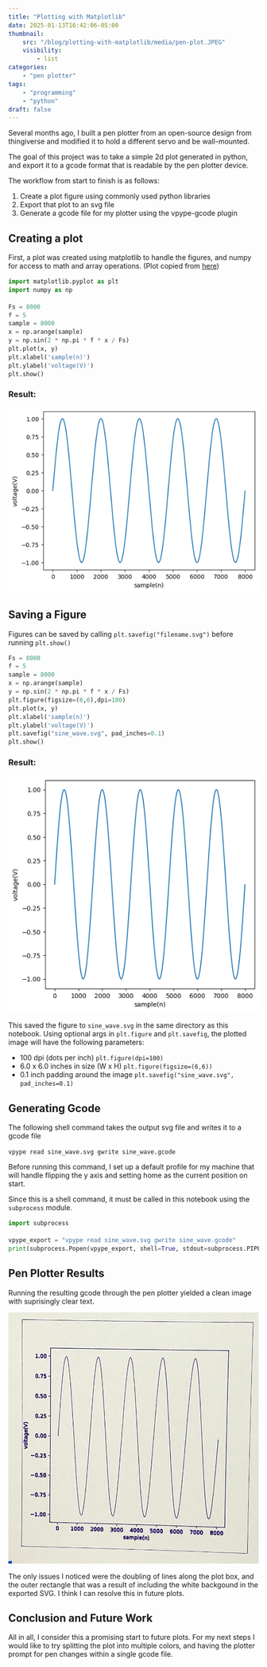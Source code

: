 ```yaml
---
title: "Plotting with Matplotlib"
date: 2025-01-13T16:42:06-05:00
thumbnail:
    src: "/blog/plotting-with-matplotlib/media/pen-plot.JPEG"
    visibility:
        - list
categories:
    - "pen plotter"
tags:
    - "programming"
    - "python"
draft: false
---
```


Several months ago, I built a pen plotter from an open-source design from thingiverse and modified it to hold a different servo and be wall-mounted.

The goal of this project was to take a simple 2d plot generated in python, and export it to a gcode format that is readable by the pen plotter device.

<!--more-->

The workflow from start to finish is as follows:
1. Create a plot figure using commonly used python libraries
2. Export that plot to an svg file
3. Generate a gcode file for my plotter using the vpype-gcode plugin 

## Creating a plot
First, a plot was created using matplotlib to handle the figures, and numpy for access to math and array operations. (Plot copied from [here](https://stackoverflow.com/questions/22566692/how-to-plot-graph-sine-wave))


```python
import matplotlib.pyplot as plt
import numpy as np

Fs = 8000
f = 5
sample = 8000
x = np.arange(sample)
y = np.sin(2 * np.pi * f * x / Fs)
plt.plot(x, y)
plt.xlabel('sample(n)')
plt.ylabel('voltage(V)')
plt.show()
```
### Result:
![png](media/output_3_0.png)

## Saving a Figure
Figures can be saved by calling `plt.savefig("filename.svg")` before running `plt.show()`


```python
Fs = 8000
f = 5
sample = 8000
x = np.arange(sample)
y = np.sin(2 * np.pi * f * x / Fs)
plt.figure(figsize=(6,6),dpi=100)
plt.plot(x, y)
plt.xlabel('sample(n)')
plt.ylabel('voltage(V)')
plt.savefig("sine_wave.svg", pad_inches=0.1)
plt.show()
```

### Result:    
![png](media/output_5_0.png)

This saved the figure to `sine_wave.svg` in the same directory as this notebook. Using optional args in `plt.figure` and `plt.savefig`, the plotted image will have the following parameters:
* 100 dpi (dots per inch) `plt.figure(dpi=100)`
* 6.0 x 6.0 inches in size (W x H) `plt.figure(figsize=(6,6))`
* 0.1 inch padding around the image `plt.savefig("sine_wave.svg", pad_inches=0.1)`

## Generating Gcode
The following shell command takes the output svg file and writes it to a gcode file

`vpype read sine_wave.svg gwrite sine_wave.gcode`

Before running this command, I set up a default profile for my machine that will handle flipping the y axis and setting home as the current position on start.

Since this is a shell command, it must be called in this notebook using the `subprocess` module.


```python
import subprocess

vpype_export = "vpype read sine_wave.svg gwrite sine_wave.gcode"
print(subprocess.Popen(vpype_export, shell=True, stdout=subprocess.PIPE).stdout.read())
```

## Pen Plotter Results
Running the resulting gcode through the pen plotter yielded a clean image with suprisingly clear text.

![pen=plot](media/pen-plot.JPEG)

The only issues I noticed were the doubling of lines along the plot box, and the outer rectangle that was a result of including the white backgound in the exported SVG. I think I can resolve this in future plots.

## Conclusion and Future Work
All in all, I consider this a promising start to future plots. For my next steps I would like to try splitting the plot into multiple colors, and having the plotter prompt for pen changes within a single gcode file.
